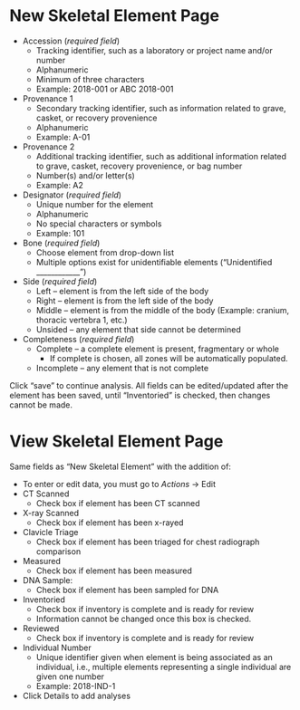 # New Skeletal Element Page

* Accession (*required field*)
  * Tracking identifier, such as a laboratory or project name and/or number
  * Alphanumeric
  * Minimum of three characters
  * Example: 2018-001 or ABC 2018-001
* Provenance 1
  * Secondary tracking identifier, such as information related to grave, casket, or recovery provenience
  * Alphanumeric
  * Example: A-01
* Provenance 2
  * Additional tracking identifier, such as additional information related to grave, casket, recovery provenience, or bag number
  * Number(s) and/or letter(s)
  * Example: A2
* Designator (*required field*)
  * Unique number for the element
  * Alphanumeric
  * No special characters or symbols
  * Example: 101
* Bone (*required field*)
  * Choose element from drop-down list
  * Multiple options exist for unidentifiable elements (“Unidentified ____________”)
* Side (*required field*)
  * Left – element is from the left side of the body
  * Right – element is from the left side of the body
  * Middle – element is from the middle of the body (Example: cranium, thoracic vertebra 1, etc.)
  * Unsided – any element that side cannot be determined
* Completeness (*required field*)
  * Complete – a complete element is present, fragmentary or whole
    * If complete is chosen, all zones will be automatically populated.
  * Incomplete – any element that is not complete

Click “save” to continue analysis. All fields can be edited/updated after the element has been saved, until “Inventoried” is checked, then changes cannot be made.

# View Skeletal Element Page

Same fields as “New Skeletal Element” with the addition of:
* To enter or edit data, you must go to *Actions* → Edit
* CT Scanned
  * Check box if element has been CT scanned
* X-ray Scanned
  * Check box if element has been x-rayed
* Clavicle Triage
  * Check box if element has been triaged for chest radiograph comparison
* Measured
  * Check box if element has been measured
* DNA Sample:
  * Check box if element has been sampled for DNA
* Inventoried
  * Check box if inventory is complete and is ready for review
  * Information cannot be changed once this box is checked.
* Reviewed
  * Check box if inventory is complete and is ready for review
* Individual Number
  * Unique identifier given when element is being associated as an individual, i.e., multiple elements representing a single individual are given one number
  * Example: 2018-IND-1
* Click Details to add analyses
